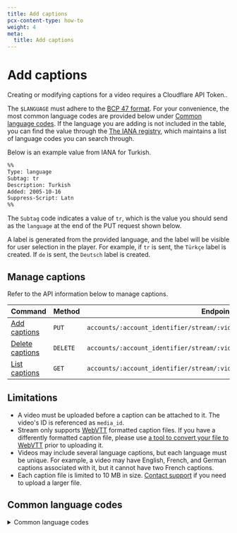 ```yaml
---
title: Add captions
pcx-content-type: how-to
weight: 4
meta:
  title: Add captions
---
```


# Add captions

Creating or modifying captions for a video requires a Cloudflare API Token..

The `$LANGUAGE` must adhere to the [BCP 47 format](http://www.unicode.org/reports/tr35/#Unicode_Language_and_Locale_Identifiers). For your convenience, the most common language codes are provided below under [Common language codes](#common-language-codes). If the language you are adding is not included in the table, you can find the value through the [The IANA registry](https://www.iana.org/assignments/language-subtag-registry/language-subtag-registry), which maintains a list of language codes you can search through. 

Below is an example value from IANA for Turkish.

```bash
%%
Type: language
Subtag: tr
Description: Turkish
Added: 2005-10-16
Suppress-Script: Latn
%%
```

The `Subtag` code indicates a value of `tr`, which is the value you should send as the `language` at the end of the PUT request shown below.

A label is generated from the provided language, and the label will be visible for user selection in the player. For example, if `tr` is sent, the `Türkçe` label is created. If `de` is sent, the `Deutsch` label is created.

## Manage  captions

Refer to the API information below to manage captions.

<TableWrap>

<table>
  <thead>
  <tr>
   <th><strong>Command</strong>
   </th>
   <th><strong>Method</strong>
   </th>
   <th><strong>Endpoint</strong>
   </th>
  </tr>
  </thead>
  <tbody>
  <tr>
   <td><a href="https://api.cloudflare.com/#stream-subtitles/captions-upload-a-caption/subtitle">Add captions</a>
   </td>
   <td><Code>PUT</Code>
   </td>
   <td><Code>accounts/:account_identifier/stream/:video_identifier/captions/:language</Code>
   </td>
  </tr>
  <tr>
   <td><a href="https://api.cloudflare.com/#stream-subtitles/captions-delete-a-caption/subtitle">Delete captions</a>
   </td>
   <td><Code>DELETE</Code>
   </td>
   <td><Code>accounts/:account_identifier/stream/:video_identifier/captions/:language</Code>
   </td>
  </tr>
  <tr>
   <td><a href="https://api.cloudflare.com/#stream-live-inputs-list-outputs-associated-with-a-live-input">List captions</a>
   </td>
   <td><Code>GET</Code>
   </td>
   <td><Code>accounts/:account_identifier/stream/:video_identifier/captions</Code>
   </td>
  </tr>
  </tbody>
</table>

</TableWrap>


## Limitations

- A video must be uploaded before a caption can be attached to it. The video's ID is referenced as `media_id`.
- Stream only supports [WebVTT](https://developer.mozilla.org/en-US/docs/Web/API/WebVTT_API) formatted caption files. If you have a differently formatted caption file, please use [a tool to convert your file to WebVTT](https://subtitletools.com/convert-to-vtt-online) prior to uploading it.
- Videos may include several language captions, but each language must be unique. For example, a video may have English, French, and German captions associated with it, but it cannot have two French captions.
- Each caption file is limited to 10 MB in size. [Contact support](https://support.cloudflare.com/hc/articles/200172476) if you need to upload a larger file.

## Common language codes

<details>
<summary>
  Common language codes
</summary>
<div>

| Language Code |     Language     |
|---------------|------------------|
|       zh      | Mandarin Chinese |
|       hi      |       Hindi      |
|       es      |      Spanish     |
|       en      |      English     |
|       ar      |      Arabic      |
|       pt      |    Portuguese    |
|       bn      |      Bengali     |
|       ru      |      Russian     |
|       ja      |      Japanese    |
|       de      |      German      |
|       pa      |      Panjabi     |
|       jv      |     Javanese     |
|       ko      |      Korean      |
|       vi      |    Vietnamese    |
|       fr      |      French      |
|       ur      |       Urdu       |
|       it      |      Italian     |
|       tr      |      Turkish     |
|       fa      |      Persian     |
|       pl      |       Polish     |
|       uk      |     Ukrainian    |
|       my      |      Burmese     |
|       th      |       Thai       |
</div>
</details>
